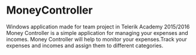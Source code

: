 # MoneyController
Windows application made for team project in Telerik Academy 2015/2016
Money Controller is a simple application for managing your expenses and incomes. 
Money Controller will help to monitor your expenses.Track your expenses and incomes and assign them to different categories.

